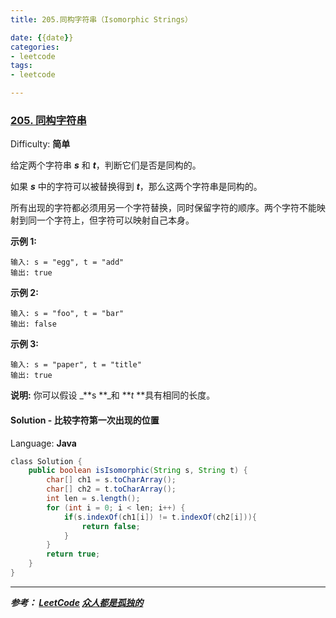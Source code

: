 ```yaml
---
title: 205.同构字符串（Isomorphic Strings）

date: {{date}}
categories:
- leetcode
tags:
- leetcode

---
```

### [205\. 同构字符串](https://leetcode-cn.com/problems/isomorphic-strings/)

Difficulty: **简单**


给定两个字符串 **_s_** 和 **_t_**，判断它们是否是同构的。

如果 **_s_** 中的字符可以被替换得到 **_t_**，那么这两个字符串是同构的。

所有出现的字符都必须用另一个字符替换，同时保留字符的顺序。两个字符不能映射到同一个字符上，但字符可以映射自己本身。

**示例 1:**

```
输入: s = "egg", t = "add"
输出: true
```

**示例 2:**

```
输入: s = "foo", t = "bar"
输出: false
```

**示例 3:**

```
输入: s = "paper", t = "title"
输出: true
```

**说明:**
你可以假设 _**s **_和 **_t_ **具有相同的长度。


#### Solution - 比较字符第一次出现的位置

Language: **Java**

```java
​class Solution {
    public boolean isIsomorphic(String s, String t) {
        char[] ch1 = s.toCharArray();
        char[] ch2 = t.toCharArray();
        int len = s.length();
        for (int i = 0; i < len; i++) {
            if(s.indexOf(ch1[i]) != t.indexOf(ch2[i])){
                return false;
            }
        }
        return true;
    }
}

```

---
***参考：
[LeetCode](https://leetcode-cn.com/problems/isomorphic-strings/submissions/)
[众人都是孤独的](https://leetcode-cn.com/problems/isomorphic-strings/solution/javake-neng-bi-jiao-jian-dan-de-xie-fa-by-hao-fei-/)***
